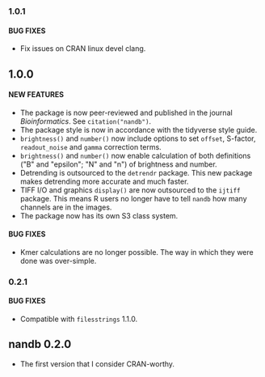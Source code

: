 ### 1.0.1

#### BUG FIXES
* Fix issues on CRAN linux devel clang.


## 1.0.0

#### NEW FEATURES
* The package is now peer-reviewed and published in the journal *Bioinformatics*. See `citation("nandb")`.
* The package style is now in accordance with the tidyverse style guide.
* `brightness()` and `number()` now include options to set `offset`, S-factor, `readout_noise` and `gamma` correction terms.
* `brightness()` and `number()` now enable calculation of both definitions ("B" and "epsilon"; "N" and "n") of brightness and number.
* Detrending is outsourced to the `detrendr` package. This new package makes detrending more accurate and much faster.
* TIFF I/O and graphics `display()` are now outsourced to the `ijtiff` package. This means R users no longer have to tell `nandb` how many channels are in the images.
* The package now has its own S3 class system.


#### BUG FIXES 
* Kmer calculations are no longer possible. The way in which they were done was over-simple.


### 0.2.1

#### BUG FIXES
* Compatible with `filesstrings` 1.1.0.


## nandb 0.2.0

* The first version that I consider CRAN-worthy.



